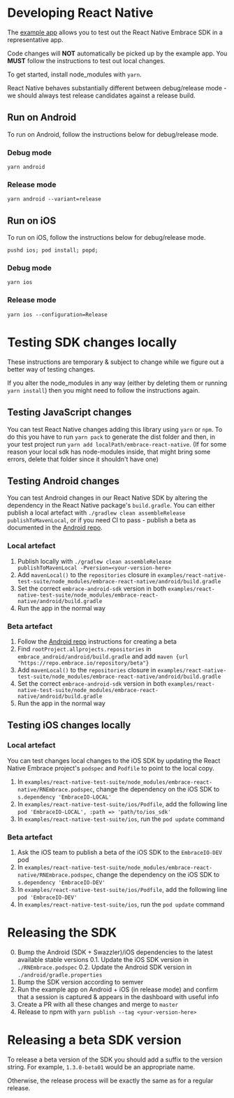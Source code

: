 # Developing React Native

The [example app](examples/react-native-test-suite/) allows you to test out the React Native Embrace SDK in a representative app.

Code changes will **NOT** automatically be picked up by the example app. You **MUST** follow the instructions to test out local changes.

To get started, install node_modules with `yarn`.

React Native behaves substantially different between debug/release mode - we should always test release candidates against a release build.

## Run on Android

To run on Android, follow the instructions below for debug/release mode.

### Debug mode

`yarn android`

### Release mode

`yarn android --variant=release`

## Run on iOS

To run on iOS, follow the instructions below for debug/release mode.

`pushd ios; pod install; popd;`

### Debug mode

`yarn ios`

### Release mode

`yarn ios --configuration=Release`

# Testing SDK changes locally

These instructions are temporary & subject to change while we figure out a better way of testing changes.

If you alter the node_modules in any way (either by deleting them or running `yarn install`) then you might need to follow the instructions again.

## Testing JavaScript changes

You can test React Native changes adding this library using `yarn` or `npm`. To do this you have to run `yarn pack` to generate the dist folder and then, in your test project run `yarn add localPath/embrace-react-native`. (If for some reason your local sdk has node-modules inside, that might bring some errors, delete that folder since it shouldn't have one)

## Testing Android changes

You can test Android changes in our React Native SDK by altering the dependency in the React Native package's `build.gradle`. You can either publish a local artefact with `./gradlew clean assembleRelease publishToMavenLocal`, or if you need CI to pass - publish a beta as documented in the [Android repo](https://github.com/embrace-io/embrace-android-sdk3#qa-releases).

### Local artefact

1. Publish locally with `./gradlew clean assembleRelease publishToMavenLocal -Pversion=<your-version-here>`
2. Add `mavenLocal()` to the `repositories` closure in `examples/react-native-test-suite/node_modules/embrace-react-native/android/build.gradle`
3. Set the correct `embrace-android-sdk` version in both `examples/react-native-test-suite/node_modules/embrace-react-native/android/build.gradle`
4. Run the app in the normal way

### Beta artefact

1. Follow the [Android repo](https://github.com/embrace-io/embrace-android-sdk3#qa-releases) instructions for creating a beta
2. Find `rootProject.allprojects.repositories` in `embrace_android/android/build.gradle` and add `maven {url "https://repo.embrace.io/repository/beta"}`
3. Add `mavenLocal()` to the `repositories` closure in `examples/react-native-test-suite/node_modules/embrace-react-native/android/build.gradle`
4. Set the correct `embrace-android-sdk` version in both `examples/react-native-test-suite/node_modules/embrace-react-native/android/build.gradle`
5. Run the app in the normal way

## Testing iOS changes locally

### Local artefact

You can test changes local changes to the iOS SDK by updating the React Native Embrace project's `podspec` and `Podfile` to point to the local copy.

1. In `examples/react-native-test-suite/node_modules/embrace-react-native/RNEmbrace.podspec`, change the dependency on the iOS SDK to `s.dependency 'EmbraceIO-LOCAL'`
2. In `examples/react-native-test-suite/ios/Podfile`, add the following line `pod 'EmbraceIO-LOCAL', :path => 'path/to/ios_sdk'`
3. In `examples/react-native-test-suite/ios`, run the `pod update` command

### Beta artefact

1. Ask the iOS team to publish a beta of the iOS SDK to the `EmbraceIO-DEV` pod
2. In `examples/react-native-test-suite/node_modules/embrace-react-native/RNEmbrace.podspec`, change the dependency on the iOS SDK to `s.dependency 'EmbraceIO-DEV'`
3. In `examples/react-native-test-suite/ios/Podfile`, add the following line `pod 'EmbraceIO-DEV'`
4. In `examples/react-native-test-suite/ios`, run the `pod update` command

# Releasing the SDK

0. Bump the Android (SDK + Swazzler)/iOS dependencies to the latest available stable versions
   0.1. Update the iOS SDK version in `./RNEmbrace.podspec`
   0.2. Update the Android SDK version in `./android/gradle.properties`
1. Bump the SDK version according to semver
2. Run the example app on Android + iOS (in release mode) and confirm that a session is captured & appears in the dashboard with useful info
3. Create a PR with all these changes and merge to `master`
4. Release to npm with `yarn publish --tag <your-version-here>`

# Releasing a beta SDK version

To release a beta version of the SDK you should add a suffix to the version string. For example, `1.3.0-beta01` would be an appropriate name.

Otherwise, the release process will be exactly the same as for a regular release.
